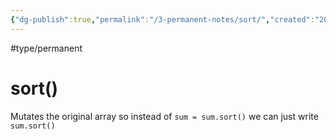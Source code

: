 ```yaml
---
{"dg-publish":true,"permalink":"/3-permanent-notes/sort/","created":"2023-07-26T13:51:24.175+02:00","updated":"2023-08-03T14:28:42.073+02:00"}
---
```


#type/permanent 
# sort()

Mutates the original array so instead of `sum = sum.sort()` we can just write `sum.sort()`